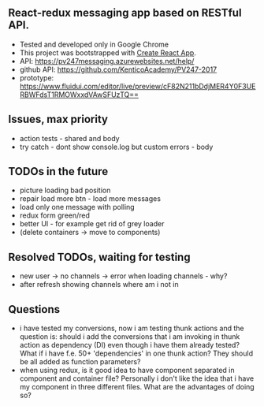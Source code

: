 ## React-redux messaging app based on RESTful API.

- Tested and developed only in Google Chrome
- This project was bootstrapped with [Create React App](https://github.com/facebookincubator/create-react-app).
- API: https://pv247messaging.azurewebsites.net/help/
- github API: https://github.com/KenticoAcademy/PV247-2017
- prototype: https://www.fluidui.com/editor/live/preview/cF82N211bDdjMER4Y0F3UERBWFdsT1RMOWxxdVAwSFUzTQ==

## Issues, max priority
- action tests - shared and body
- try catch - dont show console.log but custom errors - body

## TODOs in the future
- picture loading bad position
- repair load more btn - load more messages
- load only one message with polling
- redux form green/red
- better UI - for example get rid of grey loader
- (delete containers -> move to components)

## Resolved TODOs, waiting for testing
- new user -> no channels -> error when loading channels - why?
- after refresh showing channels where am i not in

## Questions
- i have tested my conversions, now i am testing thunk actions and the question is: should i add the conversions that i am invoking in thunk action as dependency (DI) even though i have them already tested? What if i have f.e. 50+ 'dependencies' in one thunk action? They should be all added as function parameters?
- when using redux, is it good idea to have component separated in component and container file? Personally i don't like the idea that i have my component in three different files. What are the advantages of doing so?
